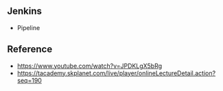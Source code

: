 ## Jenkins
- Pipeline


## Reference
- <https://www.youtube.com/watch?v=JPDKLgX5bRg>
- <https://tacademy.skplanet.com/live/player/onlineLectureDetail.action?seq=190>